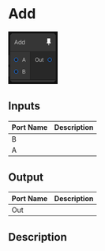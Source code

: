 # Add
![Mixture.VectorAddNode](../../images/Mixture.VectorAddNode.png)
## Inputs
Port Name | Description
--- | ---
B | 
A | 

## Output
Port Name | Description
--- | ---
Out | 

## Description

